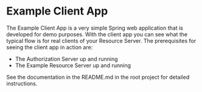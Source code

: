 Example Client App 
======
The Example Client App is a very simple Spring web application that is developed for demo purposes. With the client app you can see what the typical flow is for real clients of your Resource Server. The prerequisites for seeing the client app in action are:

- The Authorization Server up and running
- The Example Resource Server up and running

See the documentation in the README.md in the root project for detailed instructions. 

